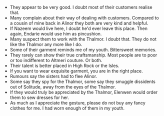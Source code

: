 - They appear to be very good. I doubt most of their customers realise that.
- Many complain about their way of dealing with customers. Compared to a cousin of mine back in Alinor they both are very kind and helpful.
- If Nazeem would live here, I doubt he'd ever leave this place. Then again, Endarie would use him as pincushion.
- Many suspect them to work with the Thalmor. I doubt that. They do not like the Thalmor any more like I do.
- Some of their garment reminds me of my youth. Bittersweet memories.
- They rarely can show their true craftsmanship. Most people are to poor or too indifferent to Altmeri couture. Or both.
- Their talent is better placed in High Rock or the Isles.
- If you want to wear exquisite garment, you are in the right place.
- Rumours say the sisters had to flee Alinor.
- Some say they spy for the Thalmor, some say they smuggle dissidents out of Solitude, away from the eyes of the Thalmor.
- If they would truly be appreciated by the Thalmor, Elenwen would order them to sew dresses for her.
- As much as I appreciate the gesture, please do not buy any fancy clothes for me. I had worn enough of them in my youth.

